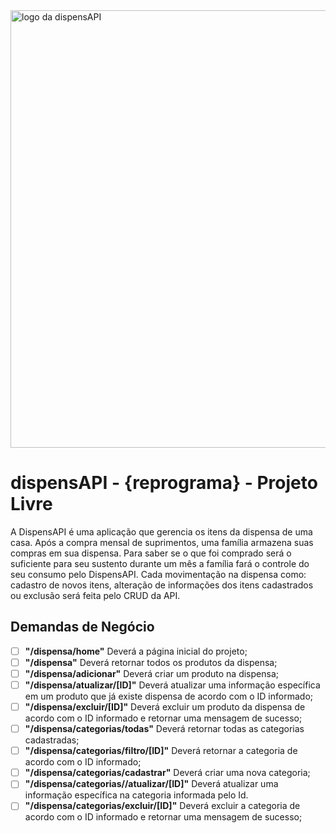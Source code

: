 <img src="https://i.imgur.com/6bntZGn.png" alt="logo da dispensAPI" width="700">

# dispensAPI - {reprograma} - Projeto Livre

A DispensAPI é uma aplicação que gerencia os itens da dispensa de uma casa. Após a compra mensal de suprimentos, uma família armazena suas compras em sua dispensa. Para saber se o que foi comprado será o suficiente para seu sustento durante um mês a família fará o controle do seu consumo pelo DispensAPI. Cada movimentação na dispensa como: cadastro de novos itens, alteração de informações dos itens cadastrados ou exclusão será feita pelo CRUD da API.
 
## Demandas de Negócio
- [ ]  **"/dispensa/home"** Deverá a página inicial do projeto;
- [ ]  **"/dispensa"** Deverá retornar todos os produtos da dispensa;
- [ ]  **"/dispensa/adicionar"** Deverá criar um produto na dispensa;
- [ ]  **"/dispensa/atualizar/[ID]"** Deverá atualizar uma informação específica em um produto que já existe dispensa de acordo com o ID informado;
- [ ]  **"/dispensa/excluir/[ID]"** Deverá excluir um produto da dispensa de acordo com o ID informado e retornar uma mensagem de sucesso;
- [ ]  **"/dispensa/categorias/todas"** Deverá retornar todas as categorias cadastradas;
- [ ]  **"/dispensa/categorias/filtro/[ID]"** Deverá retornar a categoria de acordo com o ID informado;
- [ ]  **"/dispensa/categorias/cadastrar"** Deverá criar uma nova categoria;
- [ ]  **"/dispensa/categorias//atualizar/[ID]"** Deverá atualizar uma informação específica na categoria informada pelo Id.
- [ ]  **"/dispensa/categorias/excluir/[ID]"** Deverá excluir a categoria de acordo com o ID informado e retornar uma mensagem de sucesso;
